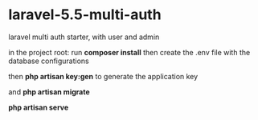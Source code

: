 # laravel-5.5-multi-auth
laravel multi auth starter, with user and admin 

in the project root: run **composer install**
then create the .env file with the database configurations

then **php artisan key:gen** to generate the application key

and **php artisan migrate**


**php artisan serve** 
